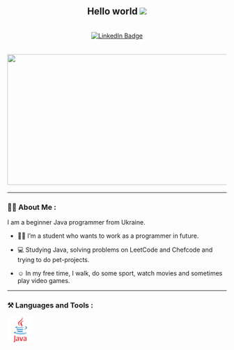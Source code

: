 <div id="hello" align="center">
  <h2>
    Hello world
    <img src="https://media.giphy.com/media/hvRJCLFzcasrR4ia7z/giphy.gif" width="30px"/>
  </h2>
</div>

<br>

<div id="contact" align="center">
  <a href="t.me/slagr1k">
    <img src="https://img.shields.io/badge/Telegram-blue?logo=telegram&logoColor=white&style=for-the-badge" alt="LinkedIn Badge"/>
  </a>
</div>

<div id="views" align="center">
  <img src="https://komarev.com/ghpvc/?username=VHrynik&style=flat-square&color=blue" alt=""/>
</div>

<br>

<div align="center">
  <img src="https://media.giphy.com/media/Dh5q0sShxgp13DwrvG/giphy.gif" width="600" height="300"/>
</div>

---

### :man_technologist: About Me :

I am a beginner Java programmer from Ukraine.
- 👨‍🎓 I’m a student who wants to work as a programmer in future.

- 💻 Studying Java, solving problems on LeetCode and Chefcode and trying to do pet-projects.

- ☺️ In my free time, I walk, do some sport, watch movies and sometimes play video games.

---

### ⚒️ Languages and Tools :
<div>
  <img src="https://github.com/devicons/devicon/blob/master/icons/java/java-original-wordmark.svg" title="Java" **alt="Java" width="60" height="60"/>
  <!--
  <img src="https://github.com/devicons/devicon/blob/master/icons/java/java-original-wordmark.svg" title="Java" **alt="Java" width="60" height="60"/>
  <img src="https://github.com/devicons/devicon/blob/master/icons/gradle/gradle-plain-wordmark.svg" title="Gradle" **alt="Gradle" width="60" height="60"/>
  <img src="https://github.com/devicons/devicon/blob/master/icons/gradle/gradle-plain-wordmark.svg" title="Maven" **alt="Maven" width="60" height="60"/>
  <img src="https://github.com/devicons/devicon/blob/master/icons/gradle/gradle-plain-wordmark.svg" title="Spring" **alt="Spring" width="60" height="60"/>
  -->
</div>
